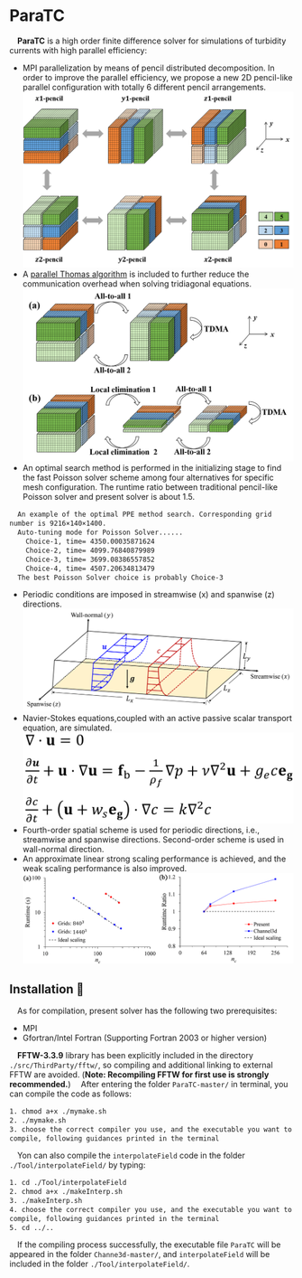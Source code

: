 # ParaTC
&emsp;**ParaTC** is a high order finite difference solver for simulations of turbidity currents with high parallel efficiency:
* MPI parallelization by means of pencil distributed decomposition. In order to improve the parallel efficiency, we propose a new 2D pencil-like parallel configuration with totally 6 different pencil arrangements.![](doc/SixPencils.png)
* A [parallel Thomas algorithm](https://github.com/MPMC-Lab/PaScaL_TDMA) is included to further reduce the communication overhead when solving tridiagonal equations.![](doc/ParallelThomas.png)
* An optimal search method is performed in the initializing stage to find the fast Poisson solver scheme among four alternatives for specific mesh configuration. The runtime ratio between traditional pencil-like Poisson solver and present solver is about 1.5.
```
  An example of the optimal PPE method search. Corresponding grid number is 9216×140×1400.
  Auto-tuning mode for Poisson Solver......
    Choice-1, time= 4350.00035871624
    Choice-2, time= 4099.76840879989
    Choice-3, time= 3699.08386557852
    Choice-4, time= 4507.20634813479
  The best Poisson Solver choice is probably Choice-3
```
*  Periodic conditions are imposed in streamwise (x) and spanwise (z) directions.![](doc/SchematicDiagram.png)
* Navier-Stokes equations,coupled with an active passive scalar transport equation, are simulated.![](doc/GoverningEquation.png)
* Fourth-order spatial scheme is used for periodic directions, i.e., streamwise and spanwise directions. Second-order scheme is used in wall-normal direction.
*  An approximate linear strong scaling performance is achieved, and the weak scaling performance is also improved.![](doc/Scaling.png)

## Installation :briefcase:
&emsp;As for compilation, present solver has the following two prerequisites:
* MPI
* Gfortran/Intel Fortran (Supporting Fortran 2003 or higher version)

&emsp;**FFTW-3.3.9** library has been explicitly included in the directory `./src/ThirdParty/fftw/`, so compiling and additional linking to external FFTW are avoided. (**Note: Recompiling FFTW for first use is strongly recommended.**)
&emsp;After entering the folder `ParaTC-master/` in terminal, you can compile the code as follows:
```
1. chmod a+x ./mymake.sh
2. ./mymake.sh
3. choose the correct compiler you use, and the executable you want to compile, following guidances printed in the terminal
```
&emsp;Yon can also compile the `interpolateField` code in the folder `./Tool/interpolateField/` by typing:
```
1. cd ./Tool/interpolateField
2. chmod a+x ./makeInterp.sh
3. ./makeInterp.sh
4. choose the correct compiler you use, and the executable you want to compile, following guidances printed in the terminal
5. cd ../..
```
&emsp;If the compiling process successfully, the executable file `ParaTC` will be appeared in the folder `Channe3d-master/`, and `interpolateField` will be included in the folder `./Tool/interpolateField/`.

